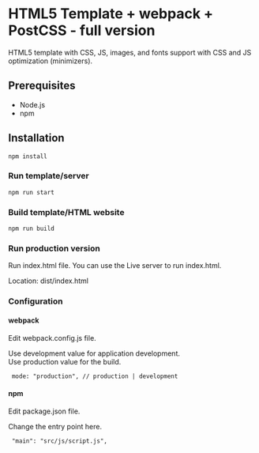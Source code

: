 # HTML5 Template + webpack + PostCSS - full version

HTML5 template with CSS, JS, images, and fonts support with CSS and JS optimization (minimizers).

## Prerequisites

- Node.js
- npm

## Installation

```npm install```

### Run template/server

``` npm run start ```

### Build template/HTML website

``` npm run build ```

### Run production version

Run index.html file.
You can use the Live server to run index.html.

Location: dist/index.html

### Configuration

#### webpack 

Edit webpack.config.js file.

Use development value for application development.<br>
Use production value for the build.

``` mode: "production", // production | development```

#### npm 

Edit package.json file.

Change the entry point here.

``` "main": "src/js/script.js",```